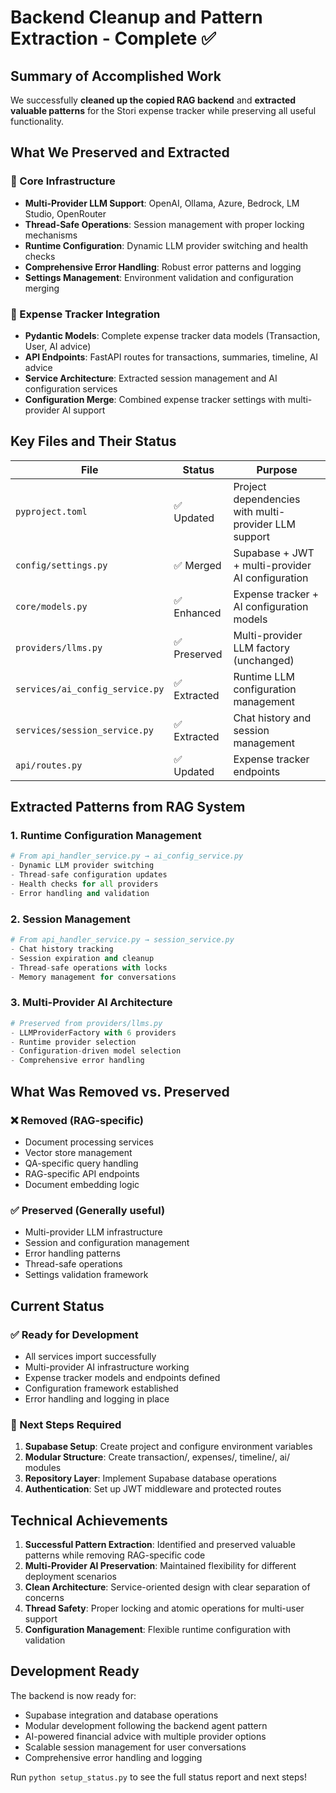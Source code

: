 # Backend Cleanup and Pattern Extraction - Complete ✅

## Summary of Accomplished Work

We successfully **cleaned up the copied RAG backend** and **extracted valuable patterns** for the Stori expense tracker while preserving all useful functionality.

## What We Preserved and Extracted

### 🔧 Core Infrastructure

- **Multi-Provider LLM Support**: OpenAI, Ollama, Azure, Bedrock, LM Studio, OpenRouter
- **Thread-Safe Operations**: Session management with proper locking mechanisms
- **Runtime Configuration**: Dynamic LLM provider switching and health checks
- **Comprehensive Error Handling**: Robust error patterns and logging
- **Settings Management**: Environment validation and configuration merging

### 🎯 Expense Tracker Integration

- **Pydantic Models**: Complete expense tracker data models (Transaction, User, AI advice)
- **API Endpoints**: FastAPI routes for transactions, summaries, timeline, AI advice
- **Service Architecture**: Extracted session management and AI configuration services
- **Configuration Merge**: Combined expense tracker settings with multi-provider AI support

## Key Files and Their Status

| File                            | Status       | Purpose                                              |
| ------------------------------- | ------------ | ---------------------------------------------------- |
| `pyproject.toml`                | ✅ Updated   | Project dependencies with multi-provider LLM support |
| `config/settings.py`            | ✅ Merged    | Supabase + JWT + multi-provider AI configuration     |
| `core/models.py`                | ✅ Enhanced  | Expense tracker + AI configuration models            |
| `providers/llms.py`             | ✅ Preserved | Multi-provider LLM factory (unchanged)               |
| `services/ai_config_service.py` | ✅ Extracted | Runtime LLM configuration management                 |
| `services/session_service.py`   | ✅ Extracted | Chat history and session management                  |
| `api/routes.py`                 | ✅ Updated   | Expense tracker endpoints                            |

## Extracted Patterns from RAG System

### 1. Runtime Configuration Management

```python
# From api_handler_service.py → ai_config_service.py
- Dynamic LLM provider switching
- Thread-safe configuration updates
- Health checks for all providers
- Error handling and validation
```

### 2. Session Management

```python
# From api_handler_service.py → session_service.py
- Chat history tracking
- Session expiration and cleanup
- Thread-safe operations with locks
- Memory management for conversations
```

### 3. Multi-Provider AI Architecture

```python
# Preserved from providers/llms.py
- LLMProviderFactory with 6 providers
- Runtime provider selection
- Configuration-driven model selection
- Comprehensive error handling
```

## What Was Removed vs. Preserved

### ❌ Removed (RAG-specific)

- Document processing services
- Vector store management
- QA-specific query handling
- RAG-specific API endpoints
- Document embedding logic

### ✅ Preserved (Generally useful)

- Multi-provider LLM infrastructure
- Session and configuration management
- Error handling patterns
- Thread-safe operations
- Settings validation framework

## Current Status

### ✅ Ready for Development

- All services import successfully
- Multi-provider AI infrastructure working
- Expense tracker models and endpoints defined
- Configuration framework established
- Error handling and logging in place

### 🔧 Next Steps Required

1. **Supabase Setup**: Create project and configure environment variables
2. **Modular Structure**: Create transaction/, expenses/, timeline/, ai/ modules
3. **Repository Layer**: Implement Supabase database operations
4. **Authentication**: Set up JWT middleware and protected routes

## Technical Achievements

1. **Successful Pattern Extraction**: Identified and preserved valuable patterns while removing RAG-specific code
2. **Multi-Provider AI Preservation**: Maintained flexibility for different deployment scenarios
3. **Clean Architecture**: Service-oriented design with clear separation of concerns
4. **Thread Safety**: Proper locking and atomic operations for multi-user support
5. **Configuration Management**: Flexible runtime configuration with validation

## Development Ready

The backend is now ready for:

- Supabase integration and database operations
- Modular development following the backend agent pattern
- AI-powered financial advice with multiple provider options
- Scalable session management for user conversations
- Comprehensive error handling and logging

Run `python setup_status.py` to see the full status report and next steps!
